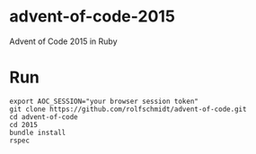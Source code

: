 # advent-of-code-2015

Advent of Code 2015 in Ruby

# Run

```
export AOC_SESSION="your browser session token"
git clone https://github.com/rolfschmidt/advent-of-code.git
cd advent-of-code
cd 2015
bundle install
rspec
```
